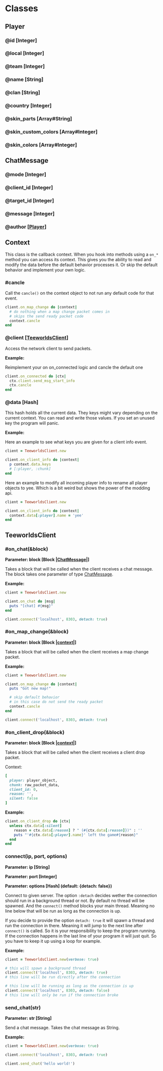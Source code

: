 # Classes

## Player

### @id [Integer]
### @local [Integer]
### @team [Integer]
### @name [String]
### @clan [String]
### @country [Integer]
### @skin_parts [Array#String]
### @skin_custom_colors [Array#Integer]
### @skin_colors [Array#Integer]

## ChatMessage

### @mode [Integer]
### @client_id [Integer]
### @target_id [Integer]
### @message [Integer]
### @author [[Player](#player)]

## Context

This class is the callback context.
When you hook into methods using a ``on_*`` method you can access its context.
This gives you the ability to read and modify the data before the default behavior processes it.
Or skip the default behavior and implement your own logic.

### #cancle

Call the ``cancle()`` on the context object to not run any default code for that event.

```ruby
client.on_map_change do |context|
  # do nothing when a map change packet comes in
  # skips the send ready packet code
  context.cancle
end
```

### @client [[TeeworldsClient](#teeworldsclient)]

Access the network client to send packets.

**Example:**

Reimplement your on on_connected logic and cancle the default one

```ruby
client.on_connected do |ctx|
  ctx.client.send_msg_start_info
  ctx.cancle
end
```

### @data [Hash]

This hash holds all the current data. They keys might vary depending on the current context.
You can read and write those values. If you set an unused key the program will panic.

**Example:**

Here an example to see what keys you are given for a client info event.

```ruby
client = TeeworldsClient.new

client.on_client_info do |context|
  p context.data.keys
  # [:player, :chunk]
end
```

Here an example to modify all incoming player info to rename all player objects to yee.
Which is a bit weird but shows the power of the modding api.

```ruby
client = TeeworldsClient.new

client.on_client_info do |context|
  context.data[:player].name = 'yee'
end
```

## TeeworldsClient

### #on_chat(&block)

**Parameter: block [Block |[ChatMessage](#chatmessage)|]**

Takes a block that will be called when the client receives a chat message.
The block takes one parameter of type [ChatMessage](#chatmessage).

**Example:**

```ruby
client = TeeworldsClient.new

client.on_chat do |msg|
  puts "[chat] #{msg}"
end

client.connect('localhost', 8303, detach: true)
```
### #on_map_change(&block)

**Parameter: block [Block |[context](#context)|]**

Takes a block that will be called when the client receives a map change packet.

**Example:**

```ruby
client = TeeworldsClient.new

client.on_map_change do |context|
  puts "Got new map!"

  # skip default behavior
  # in this case do not send the ready packet
  context.cancle
end

client.connect('localhost', 8303, detach: true)
```

### #on_client_drop(&block)

**Parameter: block [Block |[context](#context)|]**

Takes a block that will be called when the client receives a client drop packet.

Context:

```ruby
[
  player: player_object,
  chunk: raw_packet_data,
  client_id: 0,
  reason: '',
  silent: false
]
```

**Example:**

```ruby
client.on_client_drop do |ctx|
  unless ctx.data[:silent]
    reason = ctx.data[:reason] ? " (#{ctx.data[:reason]})" : ''
    puts "'#{ctx.data[:player].name}' left the game#{reason}"
  end
end
```


### connect(ip, port, options)

**Parameter: ip [String]**

**Parameter: port [Integer]**

**Parameter: options [Hash] (default: {detach: false})**

Connect to given server. The option ``:detach`` decides wether the connection should run in a background thread or not.
By default no thread will be spawned. And the ``connect()`` method blocks your main thread. Meaning no line below that will be run as long as the connection is up.

If you decide to provide the option ``detach: true`` it will spawn a thread and run the connection in there. Meaning it will jump to the next line after ``connect()`` is called. So it is your responsibility to keep the program running.
If the connection happens in the last line of your program it will just quit. So you have to keep it up using a loop for example.

**Example:**

```ruby
client = TeeworldsClient.new(verbose: true)

# this will spawn a background thread
client.connect('localhost', 8303, detach: true)
# this line will be run directly after the connection

# this line will be running as long as the connection is up
client.connect('localhost', 8303, detach: false)
# this line will only be run if the connection broke
```


### send_chat(str)

**Parameter: str [String]**

Send a chat message. Takes the chat message as String.

**Example:**

```ruby
client = TeeworldsClient.new(verbose: true)

client.connect('localhost', 8303, detach: true)

client.send_chat('hello world!')
```
